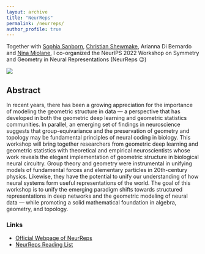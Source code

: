 ```yaml
---
layout: archive
title: "NeurReps"
permalink: /neurreps/
author_profile: true
---
```

Together with [Sophia Sanborn](https://www.sophiasanborn.com/), [Christian Shewmake](https://www.christianshewmake.com/), Arianna Di Bernardo and [Nina Miolane](https://www.ninamiolane.com/), I co-organized the NeurIPS 2022 Workshop on Symmetry and Geometry in Neural Representations (NeurReps 😉)



![](../images/neurreps-banner.png)

## Abstract

In recent years, there has been a growing appreciation for the importance of modeling the geometric structure in data — a perspective that has developed in both the geometric deep learning and geometric statistics communities. In parallel, an emerging set of findings in neuroscience suggests that group-equivariance and the preservation of geometry and topology may be fundamental principles of neural coding in biology.
This workshop will bring together researchers from geometric deep learning and geometric statistics with theoretical and empirical neuroscientists whose work reveals the elegant implementation of geometric structure in biological neural circuitry. Group theory and geometry were instrumental in unifying models of fundamental forces and elementary particles in 20th-century physics. Likewise, they have the potential to unify our understanding of how neural systems form useful representations of the world.
The goal of this workshop is to unify the emerging paradigm shifts towards structured representations in deep networks and the geometric modeling of neural data — while promoting a solid mathematical foundation in algebra, geometry, and topology.

### Links 

* [Official Webpage of NeurReps](https://www.neurreps.org)
* [NeurReps Reading List](https://github.com/neurreps/reading-list/)
